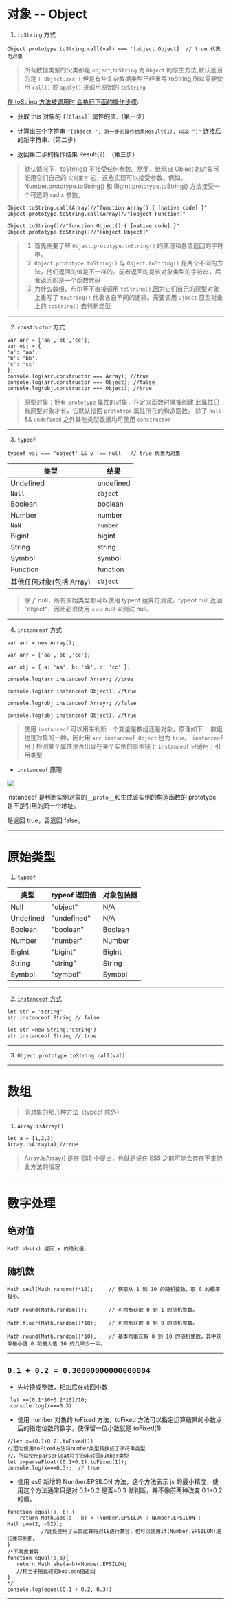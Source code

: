 # 对象 -- Object

1. `toString` 方式

```
Object.prototype.toString.call(val) === '[object Object]' // true 代表为对象
```

> 所有数据类型的父类都是 `object`,`toString` 为 `Object` 的原生方法,默认返回的是 `[ Object.xxx ]`,但是有些复杂数据类型已经重写 toString,所以需要使用 `call()` 或 `apply()` 来调用原始的 `toString`

[在 toString 方法被调用时,会执行下面的操作步骤](https://blog.csdn.net/u014481405/article/details/107914835):

- 获取 this 对象的 `[[Class]]` 属性的值.（第一步）

- 计算出三个字符串 `"[object ", 第一步的操作结果Result(1), 以及 "]"` 连接后的新字符串.（第二步）

- 返回第二步的操作结果 Result(2). （第三步）

> 默认情况下，toString() 不接受任何参数。然而，继承自 Object 的对象可能用它们自己的 `实现重写` 它，这些实现可以接受参数。例如，Number.prototype.toString() 和 BigInt.prototype.toString() 方法接受一个可选的 radix 参数。

```
Object.toString.call(Array)//"function Array() { [native code] }"
Object.prototype.toString.call(Array)//"[object Function]"

Object.toString()//"function Object() { [native code] }"
Object.prototype.toString()//"[object Object]"

```

> 1. 首先需要了解 `Object.prototype.toString()` 的原理和各值返回的字符串。
> 2. `Object.prototype.toString()` 与 `Object.toString()` 是两个不同的方法，他们返回的值是不一样的。前者返回的是该对象类型的字符串，后者返回的是一个函数代码
> 3. 为什么数组、布尔等不直接调用 `toString()`,因为它们自己的原型对象上重写了 `toString()` 代表各自不同的逻辑。需要调用 `Ojbect` 原型对象上的 `toString()` 去判断类型

---

2. `constructor` 方式

```
var arr = ['aa','bb','cc'];
var obj = {
'a': 'aa',
'b': 'bb',
'c': 'cc'
};
console.log(arr.constructor === Array); //true
console.log(arr.constructor === Object); //false
console.log(obj.constructor === Object); //true
```

> 原型对象：拥有 `prototype` 属性的对象，在定义函数时就被创建
> 此属性只有原型对象才有，它默认指回 `prototype` 属性所在的构造函数。
> 除了 `null` && `undefined` 之外其他类型数据均可使用 `constructor`

---

3. `typeof`

```
typeof val === 'object' && v !== null   // true 代表为对象
```

| 类型                     | 结果      |
| ------------------------ | --------- |
| Undefined                | undefined |
| `Null`                     | `object`  |
| Boolean                  | boolean   |
| Number                   | number    |
| `NaN`                    | `number`  |
| Bigint                   | bigint    |
| String                   | string    |
| Symbol                   | symbol    |
| Function                 | function  |
| 其他任何对象(包括 Array) | `object`  |

> 除了 null，所有原始类型都可以使用 typeof 运算符测试。typeof null 返回 "object"，因此必须使用 === null 来测试 null。

---

4. `instanceof` 方式

```
var arr = new Array();

var arr = ['aa','bb','cc'];

var obj = { a: 'aa', b: 'bb', c: 'cc' };

console.log(arr instanceof Array); //true

console.log(arr instanceof Object); //true

console.log(obj instanceof Array); //false

console.log(obj instanceof Object); //true
```

> 使用 `instanceof` 可以用来判断一个变量是数组还是对象，原理如下：
> 数组也是对象的一种，因此用 `arr instanceof Object` 也为 `true`。
> `instanceof` 用于检测某个属性是否出现在某个实例的原型链上
> `instanceof` 只适用于引用类型

- `instanceof` 原理

![](https://images2018.cnblogs.com/blog/1265396/201711/1265396-20171127092153300-1935600767.png)

instanceof 是判断实例对象的`__proto__`和生成该实例的构造函数的 prototype 是不是引用的同一个地址。

是返回 true，否返回 false。

---

# 原始类型

1. `typeof`

| 类型      | typeof 返回值 | 对象包装器 |
| --------- | ------------- | ---------- |
| Null      | "object"      | N/A        |
| Undefined | "undefined"   | N/A        |
| Boolean   | "boolean"     | Boolean    |
| Number    | "number"      | Number     |
| BigInt    | "bigint"      | BigInt     |
| String    | "string"      | String     |
| Symbol    | "symbol"      | Symbol     |

---

2. [`instanceof` 方式](https://blog.csdn.net/qq_40868156/article/details/124688170)

```
let str = 'string'
str instanceof String // false
```

```
let str =new String('string')
str instanceof String // true
```

---

3. `Object.prototype.toString.call(val)`

---

# 数组

> 同对象的那几种方法（typeof 除外）

1. `Array.isArray()`

```
let a = [1,2,3]
Array.isArray(a);//true
```

> Array.isArray() 是在 ES5 中提出，也就是说在 ES5 之前可能会存在不支持此方法的情况

---

# 数字处理

## 绝对值

```
Math.abs(x)	返回 x 的绝对值。
```

## 随机数

```
Math.ceil(Math.random()*10);     // 获取从 1 到 10 的随机整数，取 0 的概率极小。

Math.round(Math.random());       // 可均衡获取 0 到 1 的随机整数。

Math.floor(Math.random()*10);    // 可均衡获取 0 到 9 的随机整数。

Math.round(Math.random()*10);    // 基本均衡获取 0 到 10 的随机整数，其中获取最小值 0 和最大值 10 的几率少一半。
```

---

## `0.1 + 0.2 = 0.30000000000000004`

- 先转换成整数，相加后在转回小数

```
 let x=(0.1*10+0.2*10)/10;
 console.log(x===0.3)
```

- 使用 number 对象的 toFixed 方法，toFixed 方法可以指定运算结果的小数点后的指定位数的数字，使保留一位小数就是 toFixed(1)

```
//let x=(0.1+0.2).toFixed(1)
//因为使用toFixed方法将number类型转换成了字符串类型
//，所以使用parseFloat将字符串转回number类型
let x=parseFloat((0.1+0.2).toFixed(1));
console.log(x===0.3);  // true
```

- 使用 es6 新增的 Number.EPSILON 方法，这个方法表示 js 的最小精度，使用这个方法通常只是对 0.1+0.2 是否=0.3 做判断，并不像前两种改变 0.1+0.2 的值。

```
function equal(a, b) {
 	return Math.abs(a - b) < (Number.EPSILON ? Number.EPSILON : Math.pow(2, -52));
           //此处使用了三目运算符对IE进行兼容，也可以使用if(Number.EPSILON)进行兼容判断。
}
/*不考虑兼容
function equal(a,b){
   return Math.abs(a-b)<Number.EPSILON;
   //相当于把比较的boolean值返回
}
*/
console.log(equal(0.1 + 0.2, 0.3))
```

---
